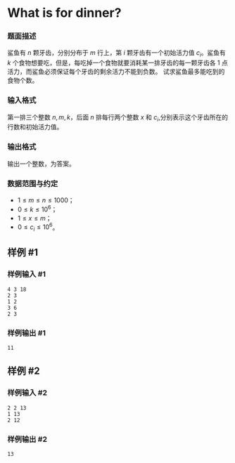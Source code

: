# What is for dinner?



### 题面描述

鲨鱼有 $n$ 颗牙齿，分别分布于 $m$ 行上，第 $i$ 颗牙齿有一个初始活力值 $c_i$。鲨鱼有 $k$ 个食物想要吃，但是，每吃掉一个食物就要消耗某一排牙齿的每一颗牙齿各 $1$ 点活力，而鲨鱼必须保证每个牙齿的剩余活力不能到负数。 试求鲨鱼最多能吃到的食物个数。

### 输入格式

第一排三个整数 $n,m,k$，后面 $n$ 排每行两个整数 $x$ 和 $c_i$,分别表示这个牙齿所在的行数和初始活力值。

### 输出格式

输出一个整数，为答案。

### 数据范围与约定

- $1 \leq m \leq n \leq 1000$；
- $0 \leq k \leq 10^6$；
- $1 \leq x \leq m$；
- $0 \leq c_i \leq 10^6$。



## 样例 #1

### 样例输入 #1

```
4 3 18
2 3
1 2
3 6
2 3
```

### 样例输出 #1

```
11
```

## 样例 #2

### 样例输入 #2

```
2 2 13
1 13
2 12
```

### 样例输出 #2

```
13
```